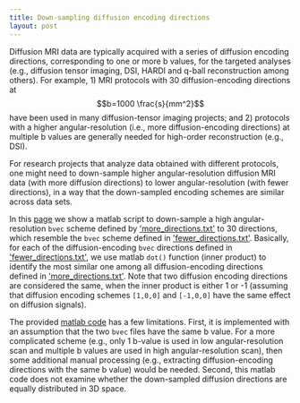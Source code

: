 ```yaml
---
title: Down-sampling diffusion encoding directions
layout: post
---
```


Diffusion MRI data are typically acquired with a series of diffusion encoding directions, corresponding to one or more b values, for the targeted analyses (e.g., diffusion tensor imaging,  DSI, HARDI and q-ball reconstruction among others). For example, 1) MRI protocols with 30 diffusion-encoding directions at $$b=1000 \frac{s}{mm^2}$$ have been used in many diffusion-tensor imaging projects; and 2) protocols with a higher angular-resolution (i.e., more diffusion-encoding directions) at multiple b values are generally needed for high-order reconstruction (e.g., DSI).   

For research projects that analyze data obtained with different protocols, one might need to down-sample higher angular-resolution diffusion MRI data (with more diffusion directions) to lower angular-resolution (with fewer directions), in a way that the down-sampled encoding schemes are similar across data sets.

In this [page]() we show a matlab script to down-sample a high angular-resolution `bvec` scheme defined by ['more_directions.txt']() to 30 directions, which resemble the `bvec` scheme defined in ['fewer_directions.txt'](). Basically, for each of the diffusion-encoding `bvec` directions defined in ['fewer_directions.txt'](), we use matlab `dot()` function (inner product) to identify the most similar one among all diffusion-encoding directions defined in ['more_directions.txt'](). Note that two diffusion encoding directions are considered the same, when the inner product is either 1 or -1 (assuming that diffusion encoding schemes `[1,0,0]` and `[-1,0,0]` have the same effect on diffusion signals).

The provided [matlab code]() has a few limitations. First, it is implemented with an assumption that the two `bvec` files have the same b value. For a more complicated scheme (e.g., only 1 b-value is used in low angular-resolution scan and multiple b values are used in high angular-resolution scan), then some additional manual processing (e.g., extracting diffusion-encoding directions with the same b value) would be needed. Second, this matlab code does not examine whether the down-sampled diffusion directions are equally distributed in 3D space.

